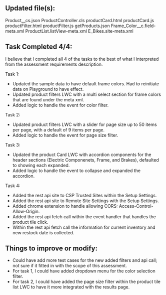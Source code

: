 ## Updated file(s):
Product__cs.json
ProductController.cls
productCard.html
productCard.js
productFilter.html
productFilter.js
getProducts.json
Frame_Color__c.field-meta.xml
ProductList.listView-meta.xml
E_Bikes.site-meta.xml


## Task Completed 4/4:
I believe that I completed all 4 of the tasks to the best of what I interpreted from the assessment requirements description.

Task 1: 
- Updated the sample data to have default frame colors. Had to reinitiate data on Playground to have effect.
- Updated product filters LWC with a multi select section for frame colors that are found under the meta xml.
- Added logic to handle the event for color filter.

Task 2:
- Updated product filters LWC with a slider for page size up to 50 items per page, with a default of 9 items per page.
- Added logic to handle the event for page size filter.

Task 3:
- Updated the product Card LWC with accordion components for the header sections (Electric Componenets, Frame, and Brakes), defaulted to showing each expanded.
- Added logic to handle the event to collapse and expanded the accordion.

Task 4:
- Added the rest api site to CSP Trusted Sites within the Setup Settings.
- Added the rest api site to Remote Site Settings with the Setup Settings.
- Added chrome extension to handle allowing CORS: Access-Control-Allow-Origin.
- Added the rest api fetch call within the event handler that handles the product tile click.
- Within the rest api fetch call the information for current inventory and new restock date is collected.



## Things to improve or modify:
- Could have add more test cases for the new added filters and api call; not sure if it fitted in with the scope of this assessment.
- For task 1, I could have added dropdown menu for the color selection filter.
- For task 2, I could have added the page size filter within the product tile list LWC to have it more integrated with the results page.
